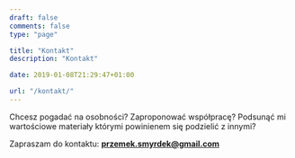 ```yaml
---
draft: false
comments: false
type: "page"

title: "Kontakt"
description: "Kontakt"

date: 2019-01-08T21:29:47+01:00

url: "/kontakt/"
---
```


Chcesz pogadać na osobności? Zaproponować współpracę? Podsunąć mi wartościowe materiały którymi powinienem się podzielić z innymi?

Zapraszam do kontaktu: **przemek.smyrdek@gmail.com**